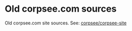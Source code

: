 Old corpsee.com sources
=======================

Old corpsee.com site sources. See: [corpsee/corpsee-site](https://github.com/corpsee/corpsee-site)
